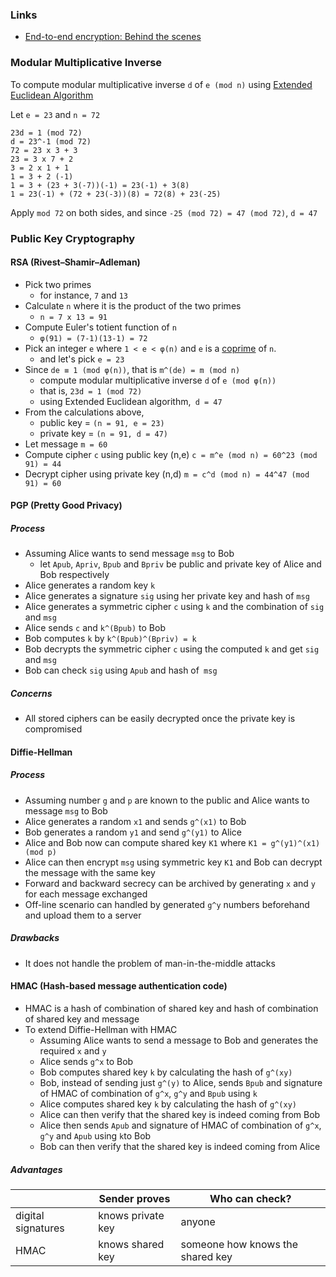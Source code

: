 ### Links

- [End-to-end encryption: Behind the scenes](https://www.youtube.com/watch?v=oRZoeDRACrY)

### Modular Multiplicative Inverse

To compute modular multiplicative inverse `d` of `e (mod n)` using [Extended
Euclidean Algorithm](https://en.wikipedia.org/wiki/Extended_Euclidean_algorithm)

Let `e = 23` and `n = 72`

```
23d = 1 (mod 72)
d = 23^-1 (mod 72)
72 = 23 x 3 + 3
23 = 3 x 7 + 2
3 = 2 x 1 + 1
1 = 3 + 2 (-1)
1 = 3 + (23 + 3(-7))(-1) = 23(-1) + 3(8)
1 = 23(-1) + (72 + 23(-3))(8) = 72(8) + 23(-25)
```

Apply `mod 72` on both sides, and since `-25 (mod 72) = 47 (mod 72)`,
`d = 47`

### Public Key Cryptography

#### RSA (Rivest–Shamir–Adleman)

- Pick two primes
  - for instance, `7` and `13`
- Calculate `n` where it is the product of the two primes
  - `n = 7 x 13 = 91` 
- Compute Euler's totient function of `n`
  - `φ(91) = (7-1)(13-1) = 72`
- Pick an integer `e` where `1 < e < φ(n)` and `e` is a [coprime](https://en.wikipedia.org/wiki/Coprime_integers)
    of `n`.
  - and let's pick `e = 23`
- Since `de ≡ 1 (mod φ(n))`, that is `m^(de) = m (mod n)`
  - compute modular multiplicative inverse `d` of `e (mod φ(n))`
  - that is, `23d = 1 (mod 72)`
  - using Extended Euclidean algorithm,` d = 47`
- From the calculations above,
  - public key = `(n = 91, e = 23)`
  - private key = `(n = 91, d = 47)`
- Let message `m = 60`
- Compute cipher `c` using public key (n,e) `c = m^e (mod n) = 60^23 (mod 91) = 44`
- Decrypt cipher using private key (n,d) `m = c^d (mod n) = 44^47 (mod 91) = 60`

#### PGP (Pretty Good Privacy)

##### Process

- Assuming Alice wants to send message `msg` to Bob
  - let `Apub`, `Apriv`, `Bpub` and `Bpriv` be public and private key of Alice
      and Bob respectively
- Alice generates a random key `k`
- Alice generates a signature `sig` using her private key and hash of `msg`
- Alice generates a symmetric cipher `c` using `k` and the combination of `sig` and `msg`
- Alice sends `c` and `k^(Bpub)` to Bob
- Bob computes `k` by ``k^(Bpub)^(Bpriv) = k`` 
- Bob decrypts the symmetric cipher `c` using the computed `k` and get `sig`
    and `msg`
- Bob can check `sig` using `Apub` and hash of` msg`

##### Concerns

- All stored ciphers can be easily decrypted once the private key is compromised

#### Diffie-Hellman

##### Process

- Assuming number `g` and `p` are known to the public and Alice wants to message `msg`
    to Bob
- Alice generates a random `x1` and sends `g^(x1)` to Bob
- Bob generates a random `y1` and send `g^(y1)` to Alice
- Alice and Bob now can compute shared key `K1` where `K1 = g^(y1)^(x1) (mod p)`
- Alice can then encrypt `msg` using symmetric key `K1` and Bob can decrypt the
    message with the same key
- Forward and backward secrecy can be archived by generating `x` and `y` for
    each message exchanged
- Off-line scenario can handled by generated `g^y` numbers beforehand and upload
    them to a server

##### Drawbacks

- It does not handle the problem of man-in-the-middle attacks

#### HMAC (Hash-based message authentication code)

- HMAC is a hash of combination of shared key and hash of combination of shared
    key and message
- To extend Diffie-Hellman with HMAC
  - Assuming Alice wants to send a message to Bob and generates the required
      `x` and `y`
  - Alice sends `g^x` to Bob
  - Bob computes shared key `k` by calculating the hash of `g^(xy)`
  - Bob, instead of sending just `g^(y)` to Alice, sends `Bpub` and
      signature of HMAC of combination of `g^x`, `g^y` and `Bpub` using `k`
  - Alice computes shared key `k` by calculating the hash of `g^(xy)`
  - Alice can then verify that the shared key is indeed coming from Bob
  - Alice then sends `Apub` and signature of HMAC of combination of `g^x`, `g^y` and
      `Apub` using `k`to Bob
  - Bob can then verify that the shared key is indeed coming from Alice

##### Advantages

| | Sender proves | Who can check? |
| --- | --- | --- |
| digital signatures | knows private key | anyone |
| HMAC | knows shared key | someone how knows the shared key |

